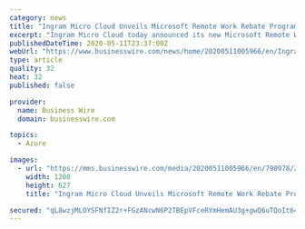 ```yaml
---
category: news
title: "Ingram Micro Cloud Unveils Microsoft Remote Work Rebate Program"
excerpt: "Ingram Micro Cloud today announced its new Microsoft Remote Work Rebate Program for its resellers and their customers. As an extension of Microsoft’s"
publishedDateTime: 2020-05-11T23:37:00Z
webUrl: "https://www.businesswire.com/news/home/20200511005966/en/Ingram-Micro-Cloud-Unveils-Microsoft-Remote-Work"
type: article
quality: 32
heat: 32
published: false

provider:
  name: Business Wire
  domain: businesswire.com

topics:
  - Azure

images:
  - url: "https://mms.businesswire.com/media/20200511005966/en/790978/23/IMC_landscape_tagline.jpg"
    width: 1200
    height: 627
    title: "Ingram Micro Cloud Unveils Microsoft Remote Work Rebate Program"

secured: "qL8wzjMLOYSFNfIZ2r+FGzANcwN6P2TBEpVFceRYmHemAU3g+gwQ6uTQoIt64YgnucyZz/flQsmng40Q5LrvgTlHwTpdvlbktnNY3FPfkGWUkIBEhDbhlnb8i+LVysFbJYOEIDlmxYUDs7x+fE7UClyrXBSClNZogRVZ489HUhmvrdWdiIHPXf1/ZdrPdAkaGblP4QvFkoQfhfQRI1hT2hmgupzyXyv9irxllX/msvxLDuT+FO5GdqpjEGtFM2hWh/fOEirWifXtPWuX12Mf7MAK+n1OLlHILTr4NNOS3/Wvih89rabsNKpSkLDGktsiFwELsgWEq3HXfwFVmd4Lf79FYzQtZgzjZR9ci54g5AZpF3hUJdsiXIRvBvq9Z8ODd6g7iYL9ZQW/GRIlYhUHCpIHtF/18g/VWGsI2BHorWf0+sNrMh7Rfgoh7eR2wyBOmGLw82LHbrcrLXXKGrS0gor2KnF99d07fGgSLjsjVDY=;wjRB//PcfRXHBuvYHU6G9w=="
---
```


